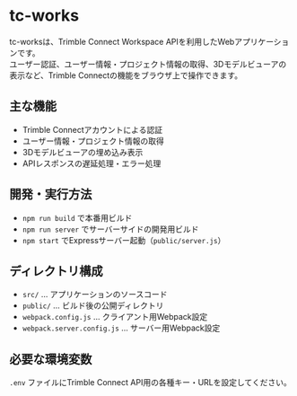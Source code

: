 # tc-works

tc-worksは、Trimble Connect Workspace APIを利用したWebアプリケーションです。  
ユーザー認証、ユーザー情報・プロジェクト情報の取得、3Dモデルビューアの表示など、Trimble Connectの機能をブラウザ上で操作できます。

## 主な機能
- Trimble Connectアカウントによる認証
- ユーザー情報・プロジェクト情報の取得
- 3Dモデルビューアの埋め込み表示
- APIレスポンスの遅延処理・エラー処理

## 開発・実行方法
- `npm run build` で本番用ビルド
- `npm run server` でサーバーサイドの開発用ビルド
- `npm start` でExpressサーバー起動（`public/server.js`）

## ディレクトリ構成
- `src/` … アプリケーションのソースコード
- `public/` … ビルド後の公開ディレクトリ
- `webpack.config.js` … クライアント用Webpack設定
- `webpack.server.config.js` … サーバー用Webpack設定

## 必要な環境変数
`.env` ファイルにTrimble Connect API用の各種キー・URLを設定してください。
